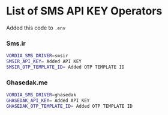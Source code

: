 # List of SMS API KEY Operators

Added this code to `.env`

### Sms.ir

```bash
VORDIA_SMS_DRIVER=smsir
SMSIR_API_KEY= Added API KEY
SMSIR_OTP_TEMPLATE_ID= Added OTP TEMPLATE ID
```

### Ghasedak.me

```bash
VORDIA_SMS_DRIVER=ghasedak
GHASEDAK_API_KEY= Added API KEY
GHASEDAK_OTP_TEMPLATE_ID= Added OTP TEMPLATE ID
```
